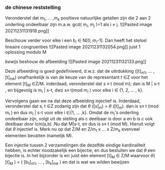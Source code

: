 ### de chinese reststelling
Veronderstel dat m$_1$, ... ,m$_k$ positieve natuurlijke getallen zijn die 2 aan 2 onderling ondeelbaar zijn m.a.w. gcd( m$_i$, m$_j$ )=1 als i $\neq$  j.
![[Pasted image 20211231131918.png]]

Beschouw verder voor elke i een b$_i$ ∈ N[0, m$_i$-1]. Dan heeft het stelsel lineaire congruenties
![[Pasted image 20211231132054.png]]
juist 1 oplossing modulo M

*bewijs*
beshouw de afbeelding 
![[Pasted image 20211231132133.png]]

Deze afbeelding is goed gedefinieerd, d.w.z. dat de uitrdukking ([t]$_m$$_1$, ... ,[t]$_m$$_k$) onafhankelijk is van de keuze van de representant t ∈Z voor het element [t]$_M$  ∈Z/M. inderdaad, veronderstel dat s $\equiv$ t (mod m); dan is M | s-t , en bijgevolg is m$_i$ | s-t, dwz s$\equiv$ t(mod m$_i$ ) voor elke i ∈ {1, 2, ... , k}.

Vervolgens gaan we na dat deze afbeelding injectief is. Inderdaad, veronderstel dat s, t ∈Z zodanig zijn dat $\theta$ ([s]$_m$) = $\theta$ ([t]$_m$). dan is s$\equiv$ t (mod m$_i$ ) en dus m$_i$ | s-t voor elke i ∈{1, ... ,k}.
Omdat de m$_i$'s onderling ondeelbaar zijn, volgt uit de stelling als c deelbaar is door a en b is c ook deelbaar door lcm(a,b) .Nu dat M|s-t, en dus is s$\equiv$ t (mod M). Hieruit volgt dat $\theta$ injectief is.
Merk nu op dat Z/M en Z/m$_1$ x ... x Z/m$_k$ evenveel elementen bevatten (namelijk M).

Een injectie tussen 2 verzamelingen die dezelfde eindige kardinaliteit hebben, is echter noodzakelijk een bijectie, en dus besluiten we dat $\theta$ een bijectie is.
In het bijzonder is err juist één element [t]$_M$ ∈ Z/M waarvoor 
$\theta$( [t]$_M$ ) = ( [b$_1$]$_m$$_1$, ... , [b$_k$]$_m$$_k$ )
en dat is wat we wilden bewijzen